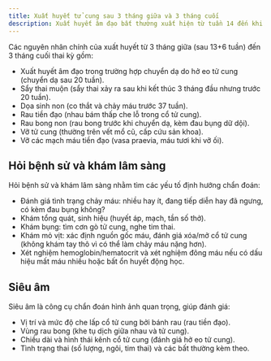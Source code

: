 ```yaml
---
title: Xuất huyết tử cung sau 3 tháng giữa và 3 tháng cuối
description: Xuất huyết âm đạo bất thường xuất hiện từ tuần 14 đến khi sinh, có thể là dấu hiệu của các biến chứng sản khoa (hở eo tử cung, dọa sinh non, rau tiền đạo, rau bong non, vỡ tử cung, vỡ mạch máu tiền đạo…) đe dọa mẹ và thai nhi. Cần khai thác kỹ tiền sử, khám lâm sàng và siêu âm để chẩn đoán và xử trí kịp thời.
---
```


Các nguyên nhân chính của xuất huyết từ 3 tháng giữa (sau 13+6 tuần) đến 3 tháng cuối thai kỳ gồm:

- Xuất huyết âm đạo trong trường hợp chuyển dạ do hở eo tử cung (chuyển dạ sau 20 tuần).  
- Sẩy thai muộn (sẩy thai xảy ra sau khi kết thúc 3 tháng đầu nhưng trước 20 tuần).  
- Dọa sinh non (co thắt và chảy máu trước 37 tuần).  
- Rau tiền đạo (nhau bám thấp che lỗ trong cổ tử cung).  
- Rau bong non (rau bong trước khi chuyển dạ, kèm đau bụng dữ dội).  
- Vỡ tử cung (thường trên vết mổ cũ, cấp cứu sản khoa).  
- Vỡ các mạch máu tiền đạo (vasa praevia, máu tươi khi vỡ ối).  

## Hỏi bệnh sử và khám lâm sàng

Hỏi bệnh sử và khám lâm sàng nhằm tìm các yếu tố định hướng chẩn đoán:

- Đánh giá tình trạng chảy máu: nhiều hay ít, đang tiếp diễn hay đã ngưng, có kèm đau bụng không?
- Khám tổng quát, sinh hiệu (huyết áp, mạch, tần số thở).  
- Khám bụng: tìm cơn gò tử cung, nghe tim thai.  
- Khám mỏ vịt: xác định nguồn gốc máu, đánh giá xóa/mở cổ tử cung (không khám tay thô vì có thể làm chảy máu nặng hơn).  
- Xét nghiệm hemoglobin/hematocrit và xét nghiệm đông máu nếu có dấu hiệu mất máu nhiều hoặc bất ổn huyết động học.  

## Siêu âm

Siêu âm là công cụ chẩn đoán hình ảnh quan trọng, giúp đánh giá:

- Vị trí và mức độ che lấp cổ tử cung bởi bánh rau (rau tiền đạo).  
- Vùng rau bong (khe tụ dịch giữa nhau và tử cung).  
- Chiều dài và hình thái kênh cổ tử cung (đánh giá hở eo tử cung).  
- Tình trạng thai (số lượng, ngôi, tim thai) và các bất thường kèm theo.  
